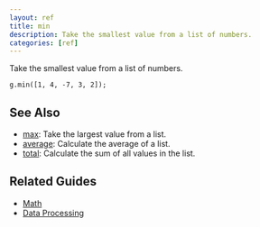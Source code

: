 ```yaml
---
layout: ref
title: min
description: Take the smallest value from a list of numbers.
categories: [ref]
---
```

Take the smallest value from a list of numbers.

    g.min([1, 4, -7, 3, 2]);

## See Also
- [max](/ref/max.html): Take the largest value from a list.
- [average](/ref/average.html): Calculate the average of a list.
- [total](/ref/total.html): Calculate the sum of all values in the list.

## Related Guides
- [Math](/guide/math.html)
- [Data Processing](/guide/data.html)
